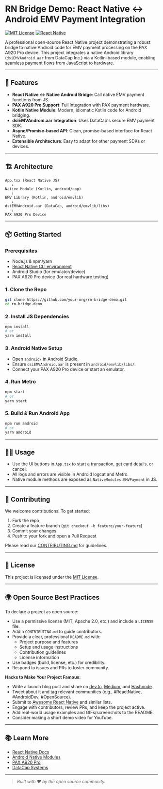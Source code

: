 # RN Bridge Demo: React Native ↔️ Android EMV Payment Integration

[![MIT License](https://img.shields.io/badge/license-MIT-blue.svg)](LICENSE)
[![React Native](https://img.shields.io/badge/React%20Native-0.76%2B-blue)](https://reactnative.dev)

A professional open-source React Native project demonstrating a robust bridge to native Android code for EMV payment processing on the PAX A920 Pro device. This project integrates a native Android library (`dsiEMVAndroid.aar` from DataCap Inc.) via a Kotlin-based module, enabling seamless payment flows from JavaScript to hardware.

---

## 🚀 Features
- **React Native ↔️ Native Android Bridge**: Call native EMV payment functions from JS.
- **PAX A920 Pro Support**: Full integration with PAX payment hardware.
- **Kotlin Native Module**: Modern, idiomatic Kotlin code for Android bridging.
- **dsiEMVAndroid.aar Integration**: Uses DataCap's secure EMV payment SDK.
- **Async/Promise-based API**: Clean, promise-based interface for React Native.
- **Extensible Architecture**: Easy to adapt for other payment SDKs or devices.

---

## 🏗️ Architecture
```
App.tsx (React Native JS)
   ↓
Native Module (Kotlin, android/app)
   ↓
EMV Library (Kotlin, android/emvlib)
   ↓
dsiEMVAndroid.aar (DataCap, android/emvlib/libs)
   ↓
PAX A920 Pro Device
```

---

## 📦 Getting Started

### Prerequisites
- Node.js & npm/yarn
- [React Native CLI environment](https://reactnative.dev/docs/environment-setup)
- Android Studio (for emulator/device)
- PAX A920 Pro device (for real hardware testing)

### 1. Clone the Repo
```sh
git clone https://github.com/your-org/rn-bridge-demo.git
cd rn-bridge-demo
```

### 2. Install JS Dependencies
```sh
npm install
# or
yarn install
```

### 3. Android Native Setup
- Open `android/` in Android Studio.
- Ensure `dsiEMVAndroid.aar` is present in `android/emvlib/libs/`.
- Connect your PAX A920 Pro device or start an emulator.

### 4. Run Metro
```sh
npm start
# or
yarn start
```

### 5. Build & Run Android App
```sh
npm run android
# or
yarn android
```

---

## 🧑‍💻 Usage
- Use the UI buttons in `App.tsx` to start a transaction, get card details, or cancel.
- All logs and errors are visible in Android logcat and Metro.
- Native module methods are exposed as `NativeModules.EMVPayment` in JS.

---

## 🤝 Contributing
We welcome contributions! To get started:
1. Fork the repo
2. Create a feature branch (`git checkout -b feature/your-feature`)
3. Commit your changes
4. Push to your fork and open a Pull Request

Please read our [CONTRIBUTING.md](CONTRIBUTING.md) for guidelines.

---

## 📄 License
This project is licensed under the [MIT License](LICENSE).

---

## 🌍 Open Source Best Practices
To declare a project as open source:
- Use a permissive license (MIT, Apache 2.0, etc.) and include a `LICENSE` file.
- Add a `CONTRIBUTING.md` to guide contributors.
- Provide a clear, professional `README.md` with:
  - Project purpose and features
  - Setup and usage instructions
  - Contribution guidelines
  - License information
- Use badges (build, license, etc.) for credibility.
- Respond to issues and PRs to foster community.

**Hacks to Make Your Project Famous:**
- Write a launch blog post and share on [dev.to](https://dev.to/), [Medium](https://medium.com/), and [Hashnode](https://hashnode.com/).
- Tweet about it and tag relevant communities (e.g., #ReactNative, #AndroidDev, #OpenSource).
- Submit to [Awesome React Native](https://github.com/jondot/awesome-react-native) and similar lists.
- Engage with contributors, review PRs, and keep the project active.
- Add real-world usage examples and GIFs/screenshots to the README.
- Consider making a short demo video for YouTube.

---

## 📚 Learn More
- [React Native Docs](https://reactnative.dev/docs/getting-started)
- [Android Native Modules](https://reactnative.dev/docs/native-modules-android)
- [PAX A920 Pro](https://www.pax.us/terminal/a920pro/)
- [DataCap Systems](https://datacapsystems.com/)

---

> _Built with ❤️ by the open source community._
